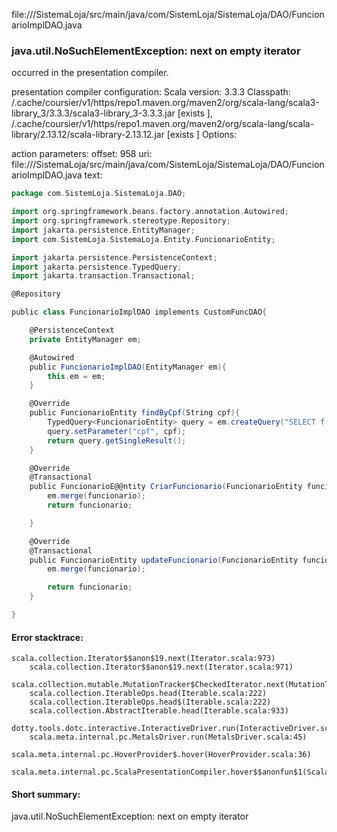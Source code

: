 file://<WORKSPACE>/SistemaLoja/src/main/java/com/SistemLoja/SistemaLoja/DAO/FuncionarioImplDAO.java
### java.util.NoSuchElementException: next on empty iterator

occurred in the presentation compiler.

presentation compiler configuration:
Scala version: 3.3.3
Classpath:
<HOME>/.cache/coursier/v1/https/repo1.maven.org/maven2/org/scala-lang/scala3-library_3/3.3.3/scala3-library_3-3.3.3.jar [exists ], <HOME>/.cache/coursier/v1/https/repo1.maven.org/maven2/org/scala-lang/scala-library/2.13.12/scala-library-2.13.12.jar [exists ]
Options:



action parameters:
offset: 958
uri: file://<WORKSPACE>/SistemaLoja/src/main/java/com/SistemLoja/SistemaLoja/DAO/FuncionarioImplDAO.java
text:
```scala
package com.SistemLoja.SistemaLoja.DAO;

import org.springframework.beans.factory.annotation.Autowired;
import org.springframework.stereotype.Repository;
import jakarta.persistence.EntityManager;
import com.SistemLoja.SistemaLoja.Entity.FuncionarioEntity;

import jakarta.persistence.PersistenceContext;
import jakarta.persistence.TypedQuery;
import jakarta.transaction.Transactional;

@Repository

public class FuncionarioImplDAO implements CustomFuncDAO{

    @PersistenceContext
    private EntityManager em;

    @Autowired
    public FuncionarioImplDAO(EntityManager em){
        this.em = em;
    }

    @Override
    public FuncionarioEntity findByCpf(String cpf){
        TypedQuery<FuncionarioEntity> query = em.createQuery("SELECT f FROM FuncionarioEntity f WHERE f.cpf = :cpf", FuncionarioEntity.class);
        query.setParameter("cpf", cpf);
        return query.getSingleResult();
    }

    @Override
    @Transactional
    public FuncionarioE@@ntity CriarFuncionario(FuncionarioEntity funcionario){
        em.merge(funcionario);
        return funcionario;

    }

    @Override
    @Transactional
    public FuncionarioEntity updateFuncionario(FuncionarioEntity funcionario){
        em.merge(funcionario);

        return funcionario;
    }

}
```



#### Error stacktrace:

```
scala.collection.Iterator$$anon$19.next(Iterator.scala:973)
	scala.collection.Iterator$$anon$19.next(Iterator.scala:971)
	scala.collection.mutable.MutationTracker$CheckedIterator.next(MutationTracker.scala:76)
	scala.collection.IterableOps.head(Iterable.scala:222)
	scala.collection.IterableOps.head$(Iterable.scala:222)
	scala.collection.AbstractIterable.head(Iterable.scala:933)
	dotty.tools.dotc.interactive.InteractiveDriver.run(InteractiveDriver.scala:168)
	scala.meta.internal.pc.MetalsDriver.run(MetalsDriver.scala:45)
	scala.meta.internal.pc.HoverProvider$.hover(HoverProvider.scala:36)
	scala.meta.internal.pc.ScalaPresentationCompiler.hover$$anonfun$1(ScalaPresentationCompiler.scala:389)
```
#### Short summary: 

java.util.NoSuchElementException: next on empty iterator